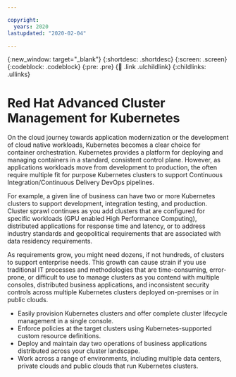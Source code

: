 ```yaml
---

copyright:
  years: 2020
lastupdated: "2020-02-04"

---
```


{:new_window: target="_blank"}
{:shortdesc: .shortdesc}
{:screen: .screen}
{:codeblock: .codeblock}
{:pre: .pre}
{:child: .link .ulchildlink}
{:childlinks: .ullinks}

# Red Hat Advanced Cluster Management for Kubernetes 

On the cloud journey towards application modernization or the development of cloud native workloads, Kubernetes becomes a clear choice for container orchestration. Kubernetes provides a platform for deploying and managing containers in a standard, consistent control plane. However, as applications workloads move from development to production, the often require multiple fit for purpose Kubernetes clusters to support Continuous Integration/Continuous Delivery DevOps pipelines. 

For example, a given line of business can have two or more Kubernetes clusters to support development, integration testing, and production. Cluster sprawl continues as you add clusters that are configured for specific workloads (GPU enabled High Performance Computing), distributed applications for response time and latency, or to address industry standards and geopolitical requirements that are associated with data residency requirements.

As requirements grow, you might need dozens, if not hundreds, of clusters to support enterprise needs. This growth can cause strain if you use traditional IT processes and methodologies that are time-consuming, error-prone, or difficult to use to manage clusters as you contend with multiple consoles, distributed business applications, and inconsistent security controls across multiple Kubernetes clusters deployed on-premises or in public clouds.

  - Easily provision Kubernetes clusters and offer complete cluster lifecycle management in a single console.
  - Enforce policies at the target clusters using Kubernetes-supported custom resource definitions.
  - Deploy and maintain day two operations of business applications distributed across your cluster landscape.
  - Work across a range of environments, including multiple data centers, private clouds and public clouds that run Kubernetes clusters.
